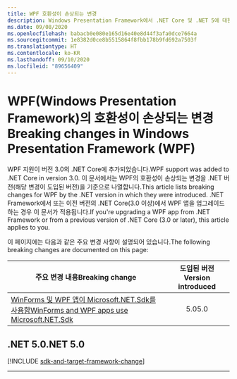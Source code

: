 ```yaml
---
title: WPF 호환성이 손상되는 변경
description: Windows Presentation Framework에서 .NET Core 및 .NET 5에 대한 호환성이 손상되는 변경을 나열합니다.
ms.date: 09/08/2020
ms.openlocfilehash: babacb0e080e165d16e40e8d44f3afa0dce7664a
ms.sourcegitcommit: 1e8382d0ce8b5515864f8fbb178b9fd692a7503f
ms.translationtype: HT
ms.contentlocale: ko-KR
ms.lasthandoff: 09/10/2020
ms.locfileid: "89656409"
---
```

# <a name="breaking-changes-in-windows-presentation-framework-wpf"></a><span data-ttu-id="7297d-103">WPF(Windows Presentation Framework)의 호환성이 손상되는 변경</span><span class="sxs-lookup"><span data-stu-id="7297d-103">Breaking changes in Windows Presentation Framework (WPF)</span></span>

<span data-ttu-id="7297d-104">WPF 지원이 버전 3.0의 .NET Core에 추가되었습니다.</span><span class="sxs-lookup"><span data-stu-id="7297d-104">WPF support was added to .NET Core in version 3.0.</span></span> <span data-ttu-id="7297d-105">이 문서에서는 WPF의 호환성이 손상되는 변경을 .NET 버전(해당 변경이 도입된 버전)을 기준으로 나열합니다.</span><span class="sxs-lookup"><span data-stu-id="7297d-105">This article lists breaking changes for WPF by the .NET version in which they were introduced.</span></span> <span data-ttu-id="7297d-106">.NET Framework에서 또는 이전 버전의 .NET Core(3.0 이상)에서 WPF 앱을 업그레이드하는 경우 이 문서가 적용됩니다.</span><span class="sxs-lookup"><span data-stu-id="7297d-106">If you're upgrading a WPF app from .NET Framework or from a previous version of .NET Core (3.0 or later), this article applies to you.</span></span>

<span data-ttu-id="7297d-107">이 페이지에는 다음과 같은 주요 변경 사항이 설명되어 있습니다.</span><span class="sxs-lookup"><span data-stu-id="7297d-107">The following breaking changes are documented on this page:</span></span>

| <span data-ttu-id="7297d-108">주요 변경 내용</span><span class="sxs-lookup"><span data-stu-id="7297d-108">Breaking change</span></span> | <span data-ttu-id="7297d-109">도입된 버전</span><span class="sxs-lookup"><span data-stu-id="7297d-109">Version introduced</span></span> |
| - | :-: |
| [<span data-ttu-id="7297d-110">WinForms 및 WPF 앱이 Microsoft.NET.Sdk를 사용함</span><span class="sxs-lookup"><span data-stu-id="7297d-110">WinForms and WPF apps use Microsoft.NET.Sdk</span></span>](#winforms-and-wpf-apps-use-microsoftnetsdk) | <span data-ttu-id="7297d-111">5.0</span><span class="sxs-lookup"><span data-stu-id="7297d-111">5.0</span></span> |

## <a name="net-50"></a><span data-ttu-id="7297d-112">.NET 5.0</span><span class="sxs-lookup"><span data-stu-id="7297d-112">.NET 5.0</span></span>

[!INCLUDE [sdk-and-target-framework-change](../../../includes/core-changes/windowsforms/5.0/sdk-and-target-framework-change.md)]

***
